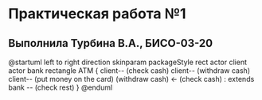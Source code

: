 # Практическая работа №1
## Выполнила Турбина В.А., БИСО-03-20
@startuml
left to right direction
skinparam packageStyle rect
actor client
actor bank
rectangle ATM {
  client-- (check cash)
  client-- (withdraw cash)
  client-- (put money on the card)
  (withdraw cash) <- (check cash) : extends
  bank -- (check rest)
}
@enduml
